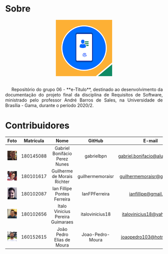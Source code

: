 # Sobre

<div align="center">
  <img src= "assets/icons/eTitulo.png"/>
</div>
<br />

<p style="text-indent: 20px; text-align: justify">
Repositório do grupo 06 - **e-Título**, destinado ao desenvolvimento da documentação do projeto final da disciplina de Requisitos de Software, ministrado pelo professor André Barros de Sales, na Universidade de Brasília - Gama, durante o período 2020/2.
</p>

# Contribuidores

| Foto | Matrícula | Nome | GitHub | E-mail |
|:--:|:--:|:--:|:--:|:--:|
|<img width="150px" src="../assets/integrantes/gabriel.jpg" alt="Gabriel">|180145088|Gabriel Bonifácio Perez Nunes|gabrielbpn|gabriel.bonifacio@aluno.unb.br|
|<img width="150px" src="../assets/integrantes/guilherme.jpg" alt="Guilherme">|180101617|Guilherme de Morais Richter|guilhermemoraisr|guilhermemoraisr@gmail.com|
|<img width="150px" src="../assets/integrantes/ian.jpg" alt="Ian">|180102087|Ian Fillipe Pontes Ferreira|IanFPFerreira|ianfillipe@gmail.com|
|<img width="150px" src="../assets/integrantes/italo.jpg" alt="Italo">|180102656|Italo Vinicius Pereira Guimaraes|italovinicius18|italovinicius18@yahoo.com|
|<img width="150px" src="../assets/integrantes/joao.jpg" alt="Joao">|160152615|João Pedro Elias de Moura|Joao-Pedro-Moura|joaopedro103@hotmail.com|

<!-- ## Commands

* `mkdocs new [dir-name]` - Create a new project.
* `mkdocs serve` - Start the live-reloading docs server.
* `mkdocs build` - Build the documentation site.
* `mkdocs -h` - Print help message and exit.

## Project layout

    mkdocs.yml    # The configuration file.
    docs/
        index.md  # The documentation homepage.
        ...       # Other markdown pages, images and other files. -->
